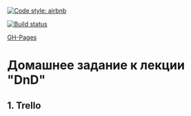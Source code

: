 [![Code style: airbnb](https://img.shields.io/badge/code%20style-airbnb-blue.svg?style=flat-square)](https://github.com/airbnb/javascript)

[![Build status](https://ci.appveyor.com/api/projects/status/tbmhtdn0nd4ldtxj?svg=true)](https://ci.appveyor.com/project/Cazuist/ahj-8-dnd-trello)

[GH-Pages](https://cazuist.github.io/ahj-8_dnd_trello)

# Домашнее задание к лекции "DnD"
## 1. Trello